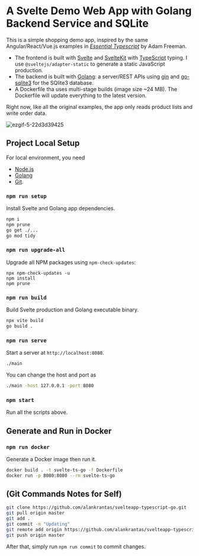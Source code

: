 # A Svelte Demo Web App with Golang Backend Service and SQLite

This is a simple shopping demo app, inspired by the same Angular/React/Vue.js examples in <i>[Essential Typescript](https://github.com/Apress/essential-typescript-4)</i> by Adam Freeman.

- The frontend is built with [Svelte](https://svelte.dev/) and [SvelteKit](https://kit.svelte.dev/) with [TypeScript](https://www.typescriptlang.org/) typing. I use `@sveltejs/adapter-static` to generate a static JavaScript production.
- The backend is built with [Golang](https://go.dev/): a server/REST APIs using [gin](https://github.com/gin-gonic/gin) and [go-sqlite3](https://github.com/mattn/go-sqlite3) for the SQlite3 database.
- A Dockerfile tha uses multi-stage builds (image size ~24 MB). The Dockerfile will update everything to the latest version.

Right now, like all the original examples, the app only reads product lists and write order data.

![ezgif-5-22d3d39425](https://user-images.githubusercontent.com/44191076/148008744-14f89c9d-5343-483a-8bdc-c05618a84acc.gif)

## Project Local Setup

For local environment, you need

- [Node.js](https://nodejs.org/en/download/)
- [Golang](https://go.dev/dl/)
- [Git](https://git-scm.com/download/win).

### `npm run setup`

Install Svelte and Golang app dependencies.

```bash
npm i
npm prune
go get ./...
go mod tidy
```

### `npm run upgrade-all`

Upgrade all NPM packages using `npm-check-updates`:

```
npx npm-check-updates -u
npm install
npm prune
```

### `npm run build`

Build Svelte production and Golang executable binary.

```bash
npx vite build
go build .
```

### `npm run serve`

Start a server at `http://localhost:8080`.

```bash
./main
```

You can change the host and port as

```bash
./main -host 127.0.0.1 -port 8080
```

### `npm start`

Run all the scripts above.

## Generate and Run in Docker

### `npm run docker`

Generate a Docker image then run it.

```bash
docker build . -t svelte-ts-go -f Dockerfile
docker run -p 8080:8080 --rm svelte-ts-go
```

## (Git Commands Notes for Self)

```bash
git clone https://github.com/alankrantas/svelteapp-typescript-go.git
git pull origin master
git add .
git commit -m "Updating"
git remote add origin https://github.com/alankrantas/svelteapp-typescript-go.git
git push origin master
```

After that, simply run `npm run commit` to commit changes.
